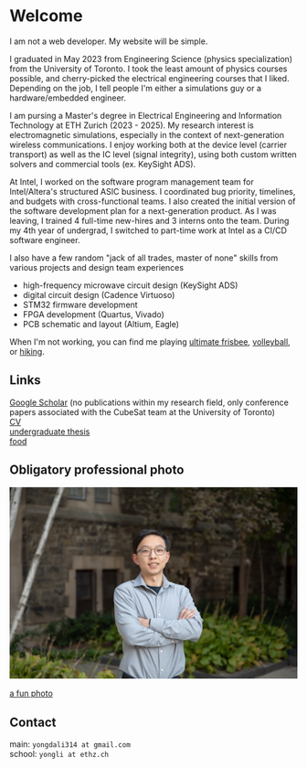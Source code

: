 # Welcome
I am not a web developer. My website will be simple. 

I graduated in May 2023 from Engineering Science (physics specialization) from the University of Toronto. I took the least amount of physics courses possible, and cherry-picked the electrical engineering courses that I liked. Depending on the job, I tell people I'm either a simulations guy or a hardware/embedded engineer.

I am pursing a Master's degree in Electrical Engineering and Information Technology at ETH Zurich (2023 - 2025). My research interest is electromagnetic simulations, especially in the context of next-generation wireless communications. I enjoy working both at the device level (carrier transport) as well as the IC level (signal integrity), using both custom written solvers and commercial tools (ex. KeySight ADS). 

At Intel, I worked on the software program management team for Intel/Altera's structured ASIC business. I coordinated bug priority, timelines, and budgets with cross-functional teams. I also created the initial version of the software development plan for a next-generation product. As I was leaving, I trained 4 full-time new-hires and 3 interns onto the team. During my 4th year of undergrad, I switched to part-time work at Intel as a CI/CD software engineer.

I also have a few random "jack of all trades, master of none" skills from various projects and design team experiences
- high-frequency microwave circuit design (KeySight ADS)
- digital circuit design (Cadence Virtuoso)
- STM32 firmware development
- FPGA development (Quartus, Vivado)
- PCB schematic and layout (Altium, Eagle)

When I'm not working, you can find me playing [ultimate frisbee](images/ultimate.jpg), [volleyball](images/volleyball.jpeg), or [hiking](images/hiking.jpg).

## Links
[Google Scholar](https://scholar.google.com/citations?hl=en&user=0ZKenDkAAAAJ) (no publications within my research field, only conference papers associated with the CubeSat team at the University of Toronto) \
[CV](files/cv_liyongda.pdf) \
[undergraduate thesis](files/liyongda_final_thesis_report.pdf) \
[food](https://photos.app.goo.gl/CGwjosAJovxjep1J6)

## Obligatory professional photo

![a professional photo](images/liyongda.jpg)

[a fun photo](images/toronto.jpg)

## Contact
main: `yongdali314 at gmail.com` \
school: `yongli at ethz.ch`

